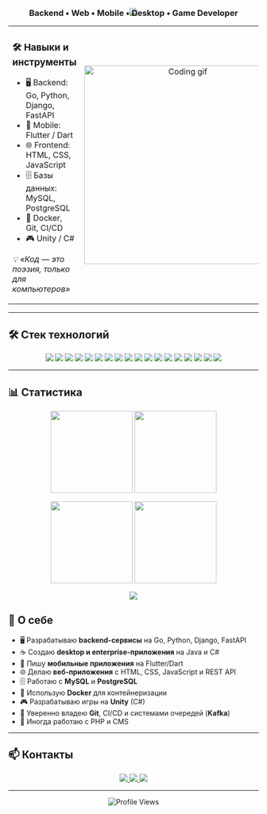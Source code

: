 
<p align="center">
  <img src="https://capsule-render.vercel.app/api?type=waving&color=0:4776E6,100:8E54E9&height=200&section=header&text=Привет!%20Я%20Олег%20👋&fontSize=40&fontColor=ffffff&animation=fadeIn" />
</p>

<h3 align="center" style="margin-top:-30px;">Backend • Web • Mobile • Desktop • Game Developer</h3>

<table align="center" width="80%">
<tr>
<td width="50%" align="left" valign="middle">

### 🛠 Навыки и инструменты
- 🖥 Backend: Go, Python, Django, FastAPI  
- 📱 Mobile: Flutter / Dart  
- 🌐 Frontend: HTML, CSS, JavaScript  
- 🗄 Базы данных: MySQL, PostgreSQL  
- 🐳 Docker, Git, CI/CD  
- 🎮 Unity / C#  

<i>💡 «Код — это поэзия, только для компьютеров»</i>

</td>
<td width="50%" align="center" valign="middle">

<img src="https://media.giphy.com/media/qgQUggAC3Pfv687qPC/giphy.gif" width="400" alt="Coding gif" />

</td>
</tr>
</table>

---

## 🛠️ Стек технологий

<p align="center">
  <!-- Backend -->
  <img src="https://img.shields.io/badge/Go-00ADD8?style=for-the-badge&logo=go&logoColor=white" />
  <img src="https://img.shields.io/badge/Python-3776AB?style=for-the-badge&logo=python&logoColor=white" />
  <img src="https://img.shields.io/badge/Django-092E20?style=for-the-badge&logo=django&logoColor=white" />
  <img src="https://img.shields.io/badge/FastAPI-009688?style=for-the-badge&logo=fastapi&logoColor=white" />
  <img src="https://img.shields.io/badge/Java-007396?style=for-the-badge&logo=openjdk&logoColor=white" />
  <!-- Mobile -->
  <img src="https://img.shields.io/badge/Dart-0175C2?style=for-the-badge&logo=dart&logoColor=white" />
  <img src="https://img.shields.io/badge/Flutter-02569B?style=for-the-badge&logo=flutter&logoColor=white" />
  <!-- Frontend -->
  <img src="https://img.shields.io/badge/HTML5-E34F26?style=for-the-badge&logo=html5&logoColor=white" />
  <img src="https://img.shields.io/badge/CSS3-1572B6?style=for-the-badge&logo=css3&logoColor=white" />
  <img src="https://img.shields.io/badge/JavaScript-F7DF1E?style=for-the-badge&logo=javascript&logoColor=black" />
  <!-- Other -->
  <img src="https://img.shields.io/badge/PHP-777BB4?style=for-the-badge&logo=php&logoColor=white" />
  <img src="https://img.shields.io/badge/MySQL-4479A1?style=for-the-badge&logo=mysql&logoColor=white" />
  <img src="https://img.shields.io/badge/PostgreSQL-316192?style=for-the-badge&logo=postgresql&logoColor=white" />
  <img src="https://img.shields.io/badge/REST%20API-FF6F00?style=for-the-badge&logo=rest&logoColor=white" />
  <img src="https://img.shields.io/badge/Docker-2496ED?style=for-the-badge&logo=docker&logoColor=white" />
  <img src="https://img.shields.io/badge/Git-F05032?style=for-the-badge&logo=git&logoColor=white" />
  <!-- Game Dev -->
  <img src="https://img.shields.io/badge/C%23-239120?style=for-the-badge&logo=c-sharp&logoColor=white" />
  <img src="https://img.shields.io/badge/Unity-000000?style=for-the-badge&logo=unity&logoColor=white" />
</p>

---

## 📊 Статистика

<p align="center">
  <img height="165" src="https://github-readme-stats.vercel.app/api?username=Ol1g2195&show_icons=true&theme=tokyonight&hide_border=true" />
  <img height="165" src="https://github-readme-stats.vercel.app/api/top-langs/?username=Ol1g2195&layout=compact&theme=tokyonight&hide_border=true&langs_count=10" />
</p>

<p align="center">
  <img height="165" src="https://github-readme-streak-stats.herokuapp.com/?user=Ol1g2195&theme=tokyonight&hide_border=true" />
  <img height="165" src="https://leetcard.jacoblin.cool/Ol1g?theme=dark&font=Roboto&ext=contest" />
</p>

<!-- GitHub Trophies -->
<p align="center">
  <img src="https://github-profile-trophy.vercel.app/?username=Ol1g2195&theme=tokyonight&no-frame=true&no-bg=true&margin-w=4" />
</p>

## 🚀 О себе
- 🖥 Разрабатываю **backend-сервисы** на Go, Python, Django, FastAPI  
- ☕ Создаю **desktop и enterprise-приложения** на Java и C#  
- 📱 Пишу **мобильные приложения** на Flutter/Dart  
- 🌐 Делаю **веб-приложения** с HTML, CSS, JavaScript и REST API  
- 🗄 Работаю с **MySQL** и **PostgreSQL**  
- 🐳 Использую **Docker** для контейнеризации  
- 🎮 Разрабатываю игры на **Unity** (C#)  
- 🔧 Уверенно владею **Git**, CI/CD и системами очередей (**Kafka**)  
- 🐘 Иногда работаю с PHP и CMS  

---

## 📫 Контакты
<p align="center">
  <a href="mailto:your.email@example.com">
    <img src="https://img.shields.io/badge/Email-D14836?style=for-the-badge&logo=gmail&logoColor=white" />
  </a>
  <a href="https://t.me/yourusername">
    <img src="https://img.shields.io/badge/Telegram-26A5E4?style=for-the-badge&logo=telegram&logoColor=white" />
  </a>
  <a href="https://linkedin.com/in/yourusername">
    <img src="https://img.shields.io/badge/LinkedIn-0A66C2?style=for-the-badge&logo=linkedin&logoColor=white" />
  </a>
</p>

---

<p align="center">
  <img src="https://komarev.com/ghpvc/?username=Ol1g2195&label=Profile%20views&color=0e75b6&style=flat" alt="Profile Views" />
</p>
